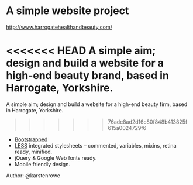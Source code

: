 # A simple website project

http://www.harrogatehealthandbeauty.com/

<<<<<<< HEAD
A simple aim; design and build a website for a high-end beauty brand, based in Harrogate, Yorkshire.
=======
A simple aim; design and build a website for a high-end beauty firm, based in Harrogate, Yorkshire.
>>>>>>> 76adc8ad2d16c80f848b413825f615a0024729f6

* [Bootstrapped](http://getbootstrap.com/)
* [LESS](http://lesscss.org/) integrated stylesheets – commented, variables, mixins, retina ready, minified.
* jQuery & Google Web fonts ready.
* Mobile friendly design.

Author: @karstenrowe